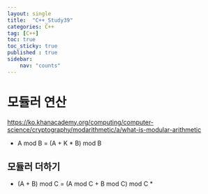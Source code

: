 ```yaml
---
layout: single
title:  "C++_Study39"
categories: C++
tag: [C++]
toc: true
toc_sticky: true
published : true
sidebar:
    nav: "counts"  
---
```


# 모듈러 연산

<https://ko.khanacademy.org/computing/computer-science/cryptography/modarithmetic/a/what-is-modular-arithmetic>


*  A  mod B = (A + K * B)  mod  B 

## 모듈러 더하기

*  (A + B) mod C = (A mod C + B mod C) mod C
    * 
